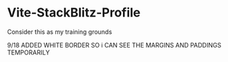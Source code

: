 # Vite-StackBlitz-Profile
Consider this as my training grounds


9/18 ADDED WHITE BORDER SO i CAN SEE THE MARGINS AND PADDINGS TEMPORARILY

